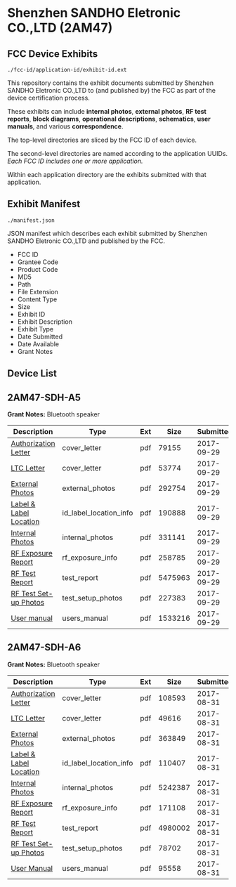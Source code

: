 # Shenzhen SANDHO Eletronic CO.,LTD (2AM47)
## FCC Device Exhibits

```
./fcc-id/application-id/exhibit-id.ext
```

This repository contains the exhibit documents submitted by Shenzhen SANDHO Eletronic CO.,LTD to (and published by) the FCC as part of the device certification process.

These exhibits can include **internal photos**, **external photos**, **RF test reports**, **block diagrams**, **operational descriptions**, **schematics**, **user manuals**, and various **correspondence**.

The top-level directories are sliced by the FCC ID of each device.

The second-level directories are named according to the application UUIDs. *Each FCC ID includes one or more application.*

Within each application directory are the exhibits submitted with that application. 

## Exhibit Manifest

```
./manifest.json
```

JSON manifest which describes each exhibit submitted by Shenzhen SANDHO Eletronic CO.,LTD and published by the FCC.

- FCC ID
- Grantee Code
- Product Code
- MD5
- Path
- File Extension
- Content Type
- Size
- Exhibit ID
- Exhibit Description
- Exhibit Type
- Date Submitted
- Date Available
- Grant Notes

## Device List
## 2AM47-SDH-A5
**Grant Notes:** Bluetooth speaker

| Description | Type | Ext | Size | Submitted | Available |
| ----------- | ---- | --- | ---- | --------- | --------- |
| [Authorization Letter](2AM47-SDH-A5/8ab87610199fa711e656559419d41c05/3588176.pdf) | cover_letter | pdf | 79155 | 2017-09-29 | 2017-09-30 |
| [LTC Letter](2AM47-SDH-A5/8ab87610199fa711e656559419d41c05/3588178.pdf) | cover_letter | pdf | 53774 | 2017-09-29 | 2017-09-30 |
| [External Photos](2AM47-SDH-A5/8ab87610199fa711e656559419d41c05/3588183.pdf) | external_photos | pdf | 292754 | 2017-09-29 | 2017-09-30 |
| [Label & Label Location](2AM47-SDH-A5/8ab87610199fa711e656559419d41c05/3588194.pdf) | id_label_location_info | pdf | 190888 | 2017-09-29 | 2017-09-30 |
| [Internal Photos](2AM47-SDH-A5/8ab87610199fa711e656559419d41c05/3588200.pdf) | internal_photos | pdf | 331141 | 2017-09-29 | 2017-09-30 |
| [RF Exposure Report](2AM47-SDH-A5/8ab87610199fa711e656559419d41c05/3588209.pdf) | rf_exposure_info | pdf | 258785 | 2017-09-29 | 2017-09-30 |
| [RF Test Report](2AM47-SDH-A5/8ab87610199fa711e656559419d41c05/3588216.pdf) | test_report | pdf | 5475963 | 2017-09-29 | 2017-09-30 |
| [RF Test Set-up Photos](2AM47-SDH-A5/8ab87610199fa711e656559419d41c05/3588259.pdf) | test_setup_photos | pdf | 227383 | 2017-09-29 | 2017-09-30 |
| [User manual](2AM47-SDH-A5/8ab87610199fa711e656559419d41c05/3588309.pdf) | users_manual | pdf | 1533216 | 2017-09-29 | 2017-09-30 |
## 2AM47-SDH-A6
**Grant Notes:** Bluetooth speaker

| Description | Type | Ext | Size | Submitted | Available |
| ----------- | ---- | --- | ---- | --------- | --------- |
| [Authorization Letter](2AM47-SDH-A6/cf8fcddc70ebf242c6d446aeba32237e/3537277.pdf) | cover_letter | pdf | 108593 | 2017-08-31 | 2017-08-31 |
| [LTC Letter](2AM47-SDH-A6/cf8fcddc70ebf242c6d446aeba32237e/3537292.pdf) | cover_letter | pdf | 49616 | 2017-08-31 | 2017-08-31 |
| [External Photos](2AM47-SDH-A6/cf8fcddc70ebf242c6d446aeba32237e/3537303.pdf) | external_photos | pdf | 363849 | 2017-08-31 | 2017-08-31 |
| [Label & Label Location](2AM47-SDH-A6/cf8fcddc70ebf242c6d446aeba32237e/3537339.pdf) | id_label_location_info | pdf | 110407 | 2017-08-31 | 2017-08-31 |
| [Internal Photos](2AM47-SDH-A6/cf8fcddc70ebf242c6d446aeba32237e/3537353.pdf) | internal_photos | pdf | 5242387 | 2017-08-31 | 2017-08-31 |
| [RF Exposure Report](2AM47-SDH-A6/cf8fcddc70ebf242c6d446aeba32237e/3537508.pdf) | rf_exposure_info | pdf | 171108 | 2017-08-31 | 2017-08-31 |
| [RF Test Report](2AM47-SDH-A6/cf8fcddc70ebf242c6d446aeba32237e/3537529.pdf) | test_report | pdf | 4980002 | 2017-08-31 | 2017-08-31 |
| [RF Test Set-up Photos](2AM47-SDH-A6/cf8fcddc70ebf242c6d446aeba32237e/3537685.pdf) | test_setup_photos | pdf | 78702 | 2017-08-31 | 2017-08-31 |
| [User Manual](2AM47-SDH-A6/cf8fcddc70ebf242c6d446aeba32237e/3537688.pdf) | users_manual | pdf | 95558 | 2017-08-31 | 2017-08-31 |

